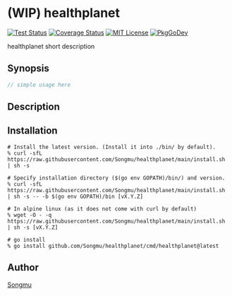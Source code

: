 (WIP) healthplanet
=======

[![Test Status](https://github.com/Songmu/healthplanet/workflows/test/badge.svg?branch=main)][actions]
[![Coverage Status](https://codecov.io/gh/Songmu/healthplanet/branch/main/graph/badge.svg)][codecov]
[![MIT License](http://img.shields.io/badge/license-MIT-blue.svg?style=flat-square)][license]
[![PkgGoDev](https://pkg.go.dev/badge/github.com/Songmu/healthplanet)][PkgGoDev]

[actions]: https://github.com/Songmu/healthplanet/actions?workflow=test
[codecov]: https://codecov.io/gh/Songmu/healthplanet
[license]: https://github.com/Songmu/healthplanet/blob/main/LICENSE
[PkgGoDev]: https://pkg.go.dev/github.com/Songmu/healthplanet

healthplanet short description

## Synopsis

```go
// simple usage here
```

## Description

## Installation

```console
# Install the latest version. (Install it into ./bin/ by default).
% curl -sfL https://raw.githubusercontent.com/Songmu/healthplanet/main/install.sh | sh -s

# Specify installation directory ($(go env GOPATH)/bin/) and version.
% curl -sfL https://raw.githubusercontent.com/Songmu/healthplanet/main/install.sh | sh -s -- -b $(go env GOPATH)/bin [vX.Y.Z]

# In alpine linux (as it does not come with curl by default)
% wget -O - -q https://raw.githubusercontent.com/Songmu/healthplanet/main/install.sh | sh -s [vX.Y.Z]

# go install
% go install github.com/Songmu/healthplanet/cmd/healthplanet@latest
```

## Author

[Songmu](https://github.com/Songmu)
